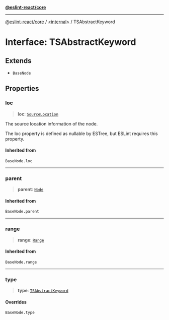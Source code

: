 [**@eslint-react/core**](../../README.md)

***

[@eslint-react/core](../../README.md) / [\<internal\>](../README.md) / TSAbstractKeyword

# Interface: TSAbstractKeyword

## Extends

- `BaseNode`

## Properties

### loc

> **loc**: [`SourceLocation`](SourceLocation.md)

The source location information of the node.

The loc property is defined as nullable by ESTree, but ESLint requires this property.

#### Inherited from

`BaseNode.loc`

***

### parent

> **parent**: [`Node`](../type-aliases/Node.md)

#### Inherited from

`BaseNode.parent`

***

### range

> **range**: [`Range`](../type-aliases/Range.md)

#### Inherited from

`BaseNode.range`

***

### type

> **type**: [`TSAbstractKeyword`](../README.md#tsabstractkeyword)

#### Overrides

`BaseNode.type`
